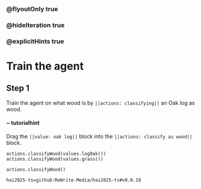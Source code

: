 ### @flyoutOnly true
### @hideIteration true
### @explicitHints true

# Train the agent

## Step 1
Train the agent on what wood is by ``||actions: classifying||`` an Oak log as wood.

#### ~ tutorialhint 
Drag the ``||value: oak log||`` block into the ``||actions: classify as wood||`` block.
```ghost
actions.classifyWood(values.logOak())
actions.classifyWood(values.grass()) 
```
```template
actions.classifyWood()
```
```package
hai2025-ts=github:ReWrite-Media/hai2025-ts#v0.0.18
```
